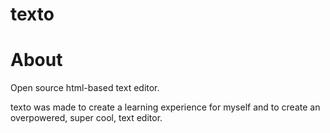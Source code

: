 # texto

# About
Open source html-based text editor.

texto was made to create a learning experience for myself and to create an overpowered, super cool, text editor.
